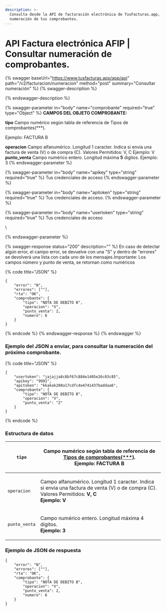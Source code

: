 ```yaml
---
description: >-
  Consulta desde la API de facturación electrónica de TusFacturas.app, la
  numeración de tus comprobantes.
---
```


# API Factura electrónica AFIP | Consultar numeración de comprobantes.

{% swagger baseUrl="https://www.tusfacturas.app/app/api" path="/v2/facturacion/numeracion" method="post" summary="Consultar numeración" %}
{% swagger-description %}

{% endswagger-description %}

{% swagger-parameter in="body" name="comprobante" required="true" type="Object" %}
**CAMPOS DEL OBJETO COMPROBANTE:**&#x20;

**tipo**    Campo numérico según tabla de referencia de Tipos de comprobantes(\*\*\*).&#x20;

Ejemplo: FACTURA B&#x20;

**operacion**    Campo alfanumérico. Longitud 1 caracter. Indica si envia una factura de venta (V) o de compra (C). Valores Permitidos: V, C Ejemplo: V \
**punto\_venta**    Campo numérico entero. Longitud máxima **5** digitos. Ejemplo: 3
{% endswagger-parameter %}

{% swagger-parameter in="body" name="apikey" type="string" required="true" %}
Tus credenciales de acceso
{% endswagger-parameter %}

{% swagger-parameter in="body" name="apitoken" type="string" required="true" %}
Tus credenciales de acceso.
{% endswagger-parameter %}

{% swagger-parameter in="body" name="usertoken" type="string" required="true" %}
Tus credenciales de acceso

\



{% endswagger-parameter %}

{% swagger-response status="200" description="" %}
En caso de detectar algún error, el campo error, se devuelve con una "S" y dentro de "errores" se devolverá una lista con cada uno de los mensajes.Importante: Los campos número y punto de venta, se retornan como numéricos

{% code title="JSON" %}
```
{
	"error": "N",
	"errores": [""],
	"rta": "OK",
	"comprobante": {
		"tipo": "NOTA DE DEBITO B",
		"operacion": "V",
		"punto_venta": 2,
		"numero": 6
	}
}
```
{% endcode %}
{% endswagger-response %}
{% endswagger %}

### Ejemplo del JSON a enviar, para consultar la numeración del próximo comprobante.

{% code title="JSON" %}
```
{
	"usertoken": "jajajja8c8bf67c884e1405e26c03c85",
	"apikey": "9991",
	"apitoken": "kkakak208a17cdfc4e4741437baddaa6",
	"comprobante": {
		"tipo": "NOTA DE DEBITO B",
		"operacion": "V",
		"punto_venta": "2"
	}
}
```
{% endcode %}

### Estructura de datos&#x20;

| `tipo`        | <p>Campo numérico según tabla de referencia de <a href="https://www.tusfacturas.com.ar/api-factura-electronica-afip.html#tabla-comprobantes">Tipos de comprobantes(***)</a>.<br><strong>Ejemplo: FACTURA B</strong></p> |
| ------------- | ----------------------------------------------------------------------------------------------------------------------------------------------------------------------------------------------------------------------- |
| `operacion`   | <p>Campo alfanumérico. Longitud 1 caracter. Indica si envia una factura de venta (V) o de compra (C). <br>Valores Permitidos: <strong>V, C</strong><br><strong>Ejemplo: V</strong></p>                                  |
| `punto_venta` | <p>Campo numérico entero. Longitud máxima 4 digitos.<br><strong>Ejemplo: 3</strong></p>                                                                                                                                 |

###

### Ejemplo de JSON de respuesta

```
{
	"error": "N",
	"errores": [""],
	"rta": "OK",
	"comprobante": {
		"tipo": "NOTA DE DEBITO B",
		"operacion": "V",
		"punto_venta": 2,
		"numero": 6
	}
}
```
